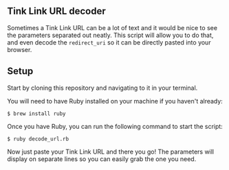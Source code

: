 ## Tink Link URL decoder

Sometimes a Tink Link URL can be a lot of text and it would be nice to see the parameters separated out neatly. This script will allow you to do that, and even decode the `redirect_uri` so it can be directly pasted into your browser.

## Setup

Start by cloning this repository and navigating to it in your terminal.

You will need to have Ruby installed on your machine if you haven't already:

    $ brew install ruby

Once you have Ruby, you can run the following command to start the script:

    $ ruby decode_url.rb
    
Now just paste your Tink Link URL and there you go! The parameters will display on separate lines so you can easily grab the one you need.